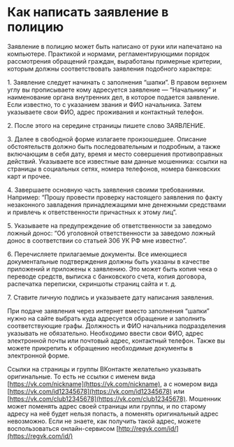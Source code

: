 # Как написать заявление в полицию

Заявление в полицию может быть написано от руки или напечатано на компьютере. Практикой и нормами, регламентирующими порядок рассмотрения обращений граждан, выработаны примерные критерии, которым должны соответствовать заявления подобного характера:

1\. Заявление следует начинать с заполнения “шапки”. В правом верхнем углу вы прописываете кому адресуется заявление — “Начальнику” и наименование органа внутренних дел, в которое подается заявление. Если известно, то с указанием звания и ФИО начальника. Затем указываете свои ФИО, адрес проживания и контактный телефон.

2\. После этого на середине страницы пишете слово ЗАЯВЛЕНИЕ.

3\. Далее в свободной форме излагаете произошедшее. Описание обстоятельств должно быть последовательным и подробным, а также включающим в себя дату, время и место совершения противоправных действий. Указываете все известные вам данные мошенника: ссылки на страницы в социальных сетях, номера телефонов, номера банковских карт и прочее.

4\. Завершаете основную часть заявления своими требованиями. Например: “Прошу провести проверку настоящего заявления по факту незаконного завладения принадлежащими мне денежными средствами и привлечь к ответственности причастных к этому лиц”.

5\. Указываете на предупреждение об ответственности за заведомо ложный донос: “Об уголовной ответственности за заведомо ложный донос в соответствии со статьей 306 УК РФ мне известно”.

6\. Перечисляете прилагаемые документы. Все имеющиеся документальные подтверждения должны быть указаны в качестве приложений и приложены к заявлению. Это может быть копия чека о переводе средств, выписка с банковского счета, копия договора, распечатка переписки, скриншоты страниц сайта и т. д.

7\. Ставите личную подпись и указываете дату написания заявления.

При подаче заявления через интернет вместо заполнения “шапки” нужно на сайте выбрать куда адресуется обращение и заполнить соответствующие графы. Должность и ФИО начальника подразделения указывать не обязательно. Необходимо ввести свои ФИО, адрес электронной почты или почтовый адрес, контактный телефон. Также вы можете прикрепить к обращению необходимые документы в электронной форме.

Ссылки на страницы и группы ВКонтакте желательно указывать оригинальные. То есть не ссылки с именем вида [https://vk.com/nickname](https://vk.com/nickname), а с номером вида [https://vk.com/id12345678](https://vk.com/id12345678) или [https://vk.com/club12345678](https://vk.com/club12345678). Мошенник может поменять адрес своей страницы или группы, и по старому адресу на неё будет нельзя попасть, а поменять оригинальный адрес невозможно. Если не знаете, как получить такой адрес, можете воспользоваться онлайн-сервисом [http://regvk.com/id/](https://regvk.com/id/)
